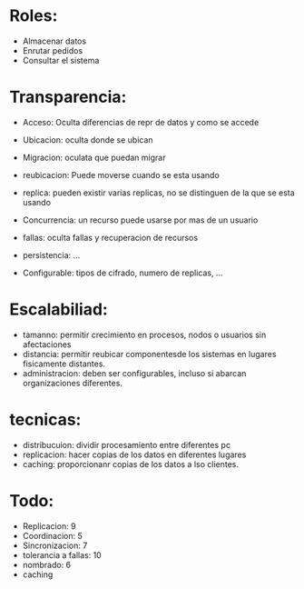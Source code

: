 # Roles:
- Almacenar datos
- Enrutar pedidos
- Consultar el sistema



# Transparencia:
- Acceso: Oculta diferencias de repr de datos y como se accede
- Ubicacion: oculta donde se ubican
- Migracion: oculata que puedan migrar
- reubicacion: Puede moverse cuando se esta usando
- replica: pueden existir varias replicas, no se distinguen de la que se esta usando
- Concurrencia: un recurso puede usarse por mas de un usuario
- fallas: oculta fallas y recuperacion de recursos
- persistencia: ...

- Configurable: tipos de cifrado, numero de replicas, ...

# Escalabiliad:
- tamanno: permitir crecimiento en procesos, nodos o usuarios sin afectaciones
- distancia: permitir reubicar componentesde los sistemas en lugares fisicamente distantes.
- administracion: deben ser configurables, incluso si abarcan organizaciones diferentes.


# tecnicas:
- distribucuion: dividir procesamiento entre diferentes pc
- replicacion: hacer copias de los datos en diferentes lugares
- caching: proporcionanr copias de los datos a lso clientes.



# Todo:
- Replicacion: 9
- Coordinacion: 5
- Sincronizacion: 7
- tolerancia a fallas: 10
- nombrado: 6
- caching